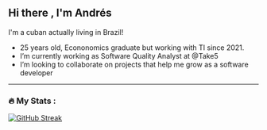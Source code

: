 ## Hi there , I'm Andrés ##

I'm a cuban actually living in Brazil!
- 25 years old, Econonomics graduate but working with TI since 2021.
- I’m currently working as Software Quality Analyst at @Take5
- I’m looking to collaborate on projects that help me grow as a software developer

---

### :fire: My Stats : 
[![GitHub Streak](http://github-readme-streak-stats.herokuapp.com?user=amgrcia97&theme=chartreuse-dark)](https://git.io/streak-stats)
